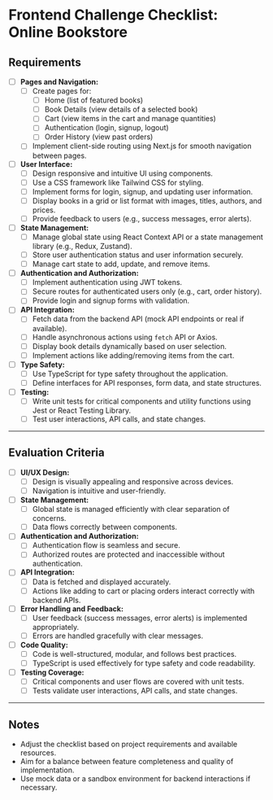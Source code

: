 # Frontend Challenge Checklist: Online Bookstore

## Requirements

- [ ] **Pages and Navigation:**
  - [ ] Create pages for:
    - [ ] Home (list of featured books)
    - [ ] Book Details (view details of a selected book)
    - [ ] Cart (view items in the cart and manage quantities)
    - [ ] Authentication (login, signup, logout)
    - [ ] Order History (view past orders)
  - [ ] Implement client-side routing using Next.js for smooth navigation between pages.

- [ ] **User Interface:**
  - [ ] Design responsive and intuitive UI using components.
  - [ ] Use a CSS framework like Tailwind CSS for styling.
  - [ ] Implement forms for login, signup, and updating user information.
  - [ ] Display books in a grid or list format with images, titles, authors, and prices.
  - [ ] Provide feedback to users (e.g., success messages, error alerts).

- [ ] **State Management:**
  - [ ] Manage global state using React Context API or a state management library (e.g., Redux, Zustand).
  - [ ] Store user authentication status and user information securely.
  - [ ] Manage cart state to add, update, and remove items.

- [ ] **Authentication and Authorization:**
  - [ ] Implement authentication using JWT tokens.
  - [ ] Secure routes for authenticated users only (e.g., cart, order history).
  - [ ] Provide login and signup forms with validation.

- [ ] **API Integration:**
  - [ ] Fetch data from the backend API (mock API endpoints or real if available).
  - [ ] Handle asynchronous actions using `fetch` API or Axios.
  - [ ] Display book details dynamically based on user selection.
  - [ ] Implement actions like adding/removing items from the cart.

- [ ] **Type Safety:**
  - [ ] Use TypeScript for type safety throughout the application.
  - [ ] Define interfaces for API responses, form data, and state structures.

- [ ] **Testing:**
  - [ ] Write unit tests for critical components and utility functions using Jest or React Testing Library.
  - [ ] Test user interactions, API calls, and state changes.

---

## Evaluation Criteria

- [ ] **UI/UX Design:**
  - [ ] Design is visually appealing and responsive across devices.
  - [ ] Navigation is intuitive and user-friendly.

- [ ] **State Management:**
  - [ ] Global state is managed efficiently with clear separation of concerns.
  - [ ] Data flows correctly between components.

- [ ] **Authentication and Authorization:**
  - [ ] Authentication flow is seamless and secure.
  - [ ] Authorized routes are protected and inaccessible without authentication.

- [ ] **API Integration:**
  - [ ] Data is fetched and displayed accurately.
  - [ ] Actions like adding to cart or placing orders interact correctly with backend APIs.

- [ ] **Error Handling and Feedback:**
  - [ ] User feedback (success messages, error alerts) is implemented appropriately.
  - [ ] Errors are handled gracefully with clear messages.

- [ ] **Code Quality:**
  - [ ] Code is well-structured, modular, and follows best practices.
  - [ ] TypeScript is used effectively for type safety and code readability.

- [ ] **Testing Coverage:**
  - [ ] Critical components and user flows are covered with unit tests.
  - [ ] Tests validate user interactions, API calls, and state changes.

---

## Notes

- Adjust the checklist based on project requirements and available resources.
- Aim for a balance between feature completeness and quality of implementation.
- Use mock data or a sandbox environment for backend interactions if necessary.
